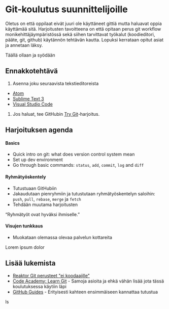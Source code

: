 # Git-koulutus suunnittelijoille

Oletus on että oppilaat eivät juuri ole käyttäneet gittiä mutta haluavat oppia käyttämää sitä. Harjoitusten tavoitteena on että opitaan perus git workflow monikehittäjäympäristössä sekä siihen tarvittavat työkalut (koodieditori, pääte, git, github) käytännön tehtävän kautta. Lopuksi kerrataan opitut asiat ja annetaan läksy.


Täällä ollaan ja syödään 

## Ennakkotehtävä

1. Asenna joku seuraavista tekstieditoreista
  - [Atom](https://atom.io/)
  - [Sublime Text 3](https://www.sublimetext.com/)
  - [Visual Studio Code](https://code.visualstudio.com/)
1. Jos haluat, tee GitHubin [Try Git](https://try.github.io)-harjoitus.

## Harjoituksen agenda

#### Basics
- Quick intro on git: what does version control system mean
- Set up dev environment
- Go through basic commands: `status`, `add`, `commit`, `log` and `diff`


#### Ryhmätyöskentely
- Tutustuaan GitHubiin
- Jakaudutaan pienryhmiin ja tutustutaan ryhmätyöskentelyn saloihin: `push`, `pull`, `rebase`, `merge` ja `fetch`
- Tehdään muutama harjoitusten

“Ryhmätyöt ovat hyväksi ihmiselle.”


#### Visujen tunkkaus
- Muokataan olemassa olevaa palvelun kottareita

Lorem ipsum dolor

## Lisää lukemista

- [Reaktor Git perusteet "ei koodaajille"](https://extra.reaktor.fi/pages/viewpage.action?pageId=50922108)
- [Code Academy: Learn Git](https://www.codecademy.com/learn/learn-git) - Samoja asioita ja ehkä vähän lisää jota tässä koulutuksessa käytiin läpi
- [GitHub Guides](https://guides.github.com/) - Erityisesti kahteen ensimmäiseen kannattaa tutustua

ls
